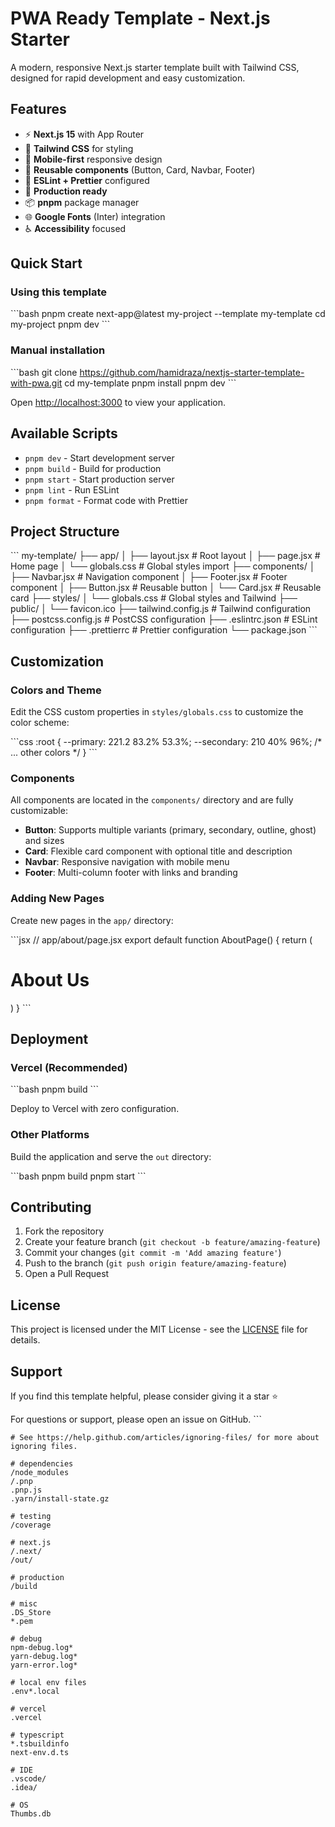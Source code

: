 # PWA Ready Template - Next.js Starter

A modern, responsive Next.js starter template built with Tailwind CSS, designed for rapid development and easy customization.

## Features

- ⚡ **Next.js 15** with App Router
- 🎨 **Tailwind CSS** for styling
- 📱 **Mobile-first** responsive design
- 🧩 **Reusable components** (Button, Card, Navbar, Footer)
- 🔧 **ESLint + Prettier** configured
- 🚀 **Production ready**
- 📦 **pnpm** package manager
- 🌐 **Google Fonts** (Inter) integration
- ♿ **Accessibility** focused

## Quick Start

### Using this template

\`\`\`bash
pnpm create next-app@latest my-project --template my-template
cd my-project
pnpm dev
\`\`\`

### Manual installation

\`\`\`bash
git clone https://github.com/hamidraza/nextjs-starter-template-with-pwa.git
cd my-template
pnpm install
pnpm dev
\`\`\`

Open [http://localhost:3000](http://localhost:3000) to view your application.

## Available Scripts

- `pnpm dev` - Start development server
- `pnpm build` - Build for production
- `pnpm start` - Start production server
- `pnpm lint` - Run ESLint
- `pnpm format` - Format code with Prettier

## Project Structure

\`\`\`
my-template/
├── app/
│   ├── layout.jsx          # Root layout
│   ├── page.jsx           # Home page
│   └── globals.css        # Global styles import
├── components/
│   ├── Navbar.jsx         # Navigation component
│   ├── Footer.jsx         # Footer component
│   ├── Button.jsx         # Reusable button
│   └── Card.jsx           # Reusable card
├── styles/
│   └── globals.css        # Global styles and Tailwind
├── public/
│   └── favicon.ico
├── tailwind.config.js     # Tailwind configuration
├── postcss.config.js      # PostCSS configuration
├── .eslintrc.json         # ESLint configuration
├── .prettierrc            # Prettier configuration
└── package.json
\`\`\`

## Customization

### Colors and Theme

Edit the CSS custom properties in `styles/globals.css` to customize the color scheme:

\`\`\`css
:root {
  --primary: 221.2 83.2% 53.3%;
  --secondary: 210 40% 96%;
  /* ... other colors */
}
\`\`\`

### Components

All components are located in the `components/` directory and are fully customizable:

- **Button**: Supports multiple variants (primary, secondary, outline, ghost) and sizes
- **Card**: Flexible card component with optional title and description
- **Navbar**: Responsive navigation with mobile menu
- **Footer**: Multi-column footer with links and branding

### Adding New Pages

Create new pages in the `app/` directory:

\`\`\`jsx
// app/about/page.jsx
export default function AboutPage() {
  return (
    <div className="container py-12">
      <h1>About Us</h1>
    </div>
  )
}
\`\`\`

## Deployment

### Vercel (Recommended)

\`\`\`bash
pnpm build
\`\`\`

Deploy to Vercel with zero configuration.

### Other Platforms

Build the application and serve the `out` directory:

\`\`\`bash
pnpm build
pnpm start
\`\`\`

## Contributing

1. Fork the repository
2. Create your feature branch (`git checkout -b feature/amazing-feature`)
3. Commit your changes (`git commit -m 'Add amazing feature'`)
4. Push to the branch (`git push origin feature/amazing-feature`)
5. Open a Pull Request

## License

This project is licensed under the MIT License - see the [LICENSE](LICENSE) file for details.

## Support

If you find this template helpful, please consider giving it a star ⭐

For questions or support, please open an issue on GitHub.
\`\`\`

```text file=".gitignore"
# See https://help.github.com/articles/ignoring-files/ for more about ignoring files.

# dependencies
/node_modules
/.pnp
.pnp.js
.yarn/install-state.gz

# testing
/coverage

# next.js
/.next/
/out/

# production
/build

# misc
.DS_Store
*.pem

# debug
npm-debug.log*
yarn-debug.log*
yarn-error.log*

# local env files
.env*.local

# vercel
.vercel

# typescript
*.tsbuildinfo
next-env.d.ts

# IDE
.vscode/
.idea/

# OS
Thumbs.db
